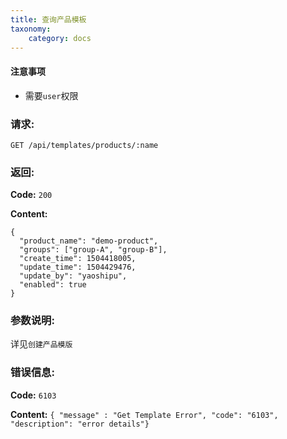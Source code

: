 ```yaml
---
title: 查询产品模板
taxonomy:
    category: docs
---
```


#### 注意事项

- 需要`user`权限

### 请求:

    GET /api/templates/products/:name

### 返回:

**Code:** `200`

**Content:**

```
{
  "product_name": "demo-product",
  "groups": ["group-A", "group-B"],
  "create_time": 1504418005,
  "update_time": 1504429476,
  "update_by": "yaoshipu",
  "enabled": true
}
```
### 参数说明:

详见`创建产品模版`

### 错误信息:

**Code:** `6103`

**Content:** `{ "message" : "Get Template Error", "code": "6103", "description": "error details"}`
